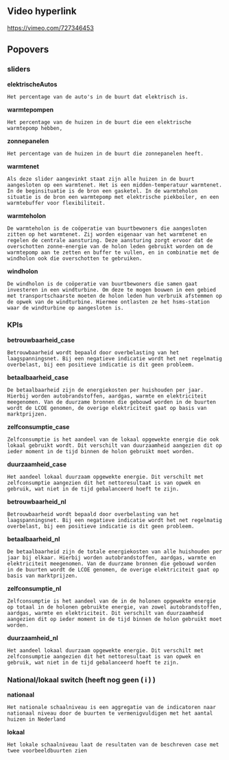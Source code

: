 ## Video hyperlink
https://vimeo.com/727346453

## Popovers

### sliders
**elektrischeAutos**

	Het percentage van de auto's in de buurt dat elektrisch is.
**warmtepompen**

	Het percentage van de huizen in de buurt die een elektrische warmtepomp hebben,
**zonnepanelen**

	Het percentage van de huizen in de buurt die zonnepanelen heeft.
**warmtenet**

	Als deze slider aangevinkt staat zijn alle huizen in de buurt aangesloten op een warmtenet. Het is een midden-temperatuur warmtenet. In de beginsituatie is de bron een gasketel. In de warmteholon situatie is de bron een warmtepomp met elektrische piekboiler, en een warmtebuffer voor flexibiliteit.
**warmteholon**

	De warmteholon is de coöperatie van buurtbewoners die aangesloten zitten op het warmtenet. Zij worden eigenaar van het warmtenet en regelen de centrale aansturing. Deze aansturing zorgt ervoor dat de overschotten zonne-energie van de holon leden gebruikt worden om de warmtepomp aan te zetten en buffer te vullen, en in combinatie met de windholon ook die overschotten te gebruiken. 
**windholon**

	De windholon is de coöperatie van buurtbewoners die samen gaat investeren in een windturbine. Om deze te mogen bouwen in een gebied met transportschaarste moeten de holon leden hun verbruik afstemmen op de opwek van de windturbine. Hiermee ontlasten ze het hsms-station waar de windturbine op aangesloten is.

### KPIs

**betrouwbaarheid_case**

	Betrouwbaarheid wordt bepaald door overbelasting van het laagspanningsnet. Bij een negatieve indicatie wordt het net regelmatig overbelast, bij een positieve indicatie is dit geen probleem.

**betaalbaarheid_case**

	De betaalbaarheid zijn de energiekosten per huishouden per jaar. Hierbij worden autobrandstoffen, aardgas, warmte en elektriciteit meegenomen. Van de duurzame bronnen die gebouwd worden in de buurten wordt de LCOE genomen, de overige elektriciteit gaat op basis van marktprijzen.
**zelfconsumptie_case**

	Zelfconsumptie is het aandeel van de lokaal opgewekte energie die ook lokaal gebruikt wordt. Dit verschilt van duurzaamheid aangezien dit op ieder moment in de tijd binnen de holon gebruikt moet worden.

**duurzaamheid_case**

	Het aandeel lokaal duurzaam opgewekte energie. Dit verschilt met zelfconsumptie aangezien dit het nettoresultaat is van opwek en gebruik, wat niet in de tijd gebalanceerd hoeft te zijn.

**betrouwbaarheid_nl**

	Betrouwbaarheid wordt bepaald door overbelasting van het laagspanningsnet. Bij een negatieve indicatie wordt het net regelmatig overbelast, bij een positieve indicatie is dit geen probleem.
**betaalbaarheid_nl**

	De betaalbaarheid zijn de totale energiekosten van alle huishouden per jaar bij elkaar. Hierbij worden autobrandstoffen, aardgas, warmte en elektriciteit meegenomen. Van de duurzame bronnen die gebouwd worden in de buurten wordt de LCOE genomen, de overige elektriciteit gaat op basis van marktprijzen.
**zelfconsumptie_nl**

	Zelfconsumptie is het aandeel van de in de holonen opgewekte energie op totaal in de holonen gebruikte energie, van zowel autobrandstoffen, aardgas, warmte en elektriciteit. Dit verschilt van duurzaamheid aangezien dit op ieder moment in de tijd binnen de holon gebruikt moet worden.
**duurzaamheid_nl**

	Het aandeel lokaal duurzaam opgewekte energie. Dit verschilt met zelfconsumptie aangezien dit het nettoresultaat is van opwek en gebruik, wat niet in de tijd gebalanceerd hoeft te zijn.


    
### National/lokaal switch (heeft nog geen **( i )** )
**nationaal**

	Het nationale schaalniveau is een aggregatie van de indicatoren naar nationaal niveau door de buurten te vermenigvuldigen met het aantal huizen in Nederland
**lokaal**

	Het lokale schaalniveau laat de resultaten van de beschreven case met twee voorbeeldbuurten zien